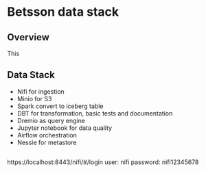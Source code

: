 # Betsson data stack

## Overview
This 

## Data Stack
- Nifi for ingestion
- Minio for S3
- Spark convert to iceberg table
- DBT for transformation, basic tests and documentation
- Dremio as query engine
- Jupyter notebook for data quality
- Airflow orchestration
- Nessie for metastore

## 



https://localhost:8443/nifi/#/login
user: nifi
password: nifi12345678

